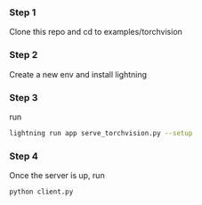 ### Step 1

Clone this repo and cd to examples/torchvision

### Step 2

Create a new env and install lightning

### Step 3

run 

```bash
lightning run app serve_torchvision.py --setup
```

### Step 4

Once the server is up, run

```bash
python client.py
```